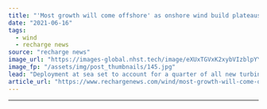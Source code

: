 ```yaml
---
title: "'Most growth will come offshore' as onshore wind build plateaus from 2022 -  BloombergNEF"
date: "2021-06-16"
tags: 
  - wind
  - recharge news
source: "recharge news"
image_url: "https://images-global.nhst.tech/image/eXUxTGVxK2xybVIzblpYYTMwOWRSL05oYWFZdWpKZnZnQzMvWDhyeHM2bz0=/nhst/binary/06be94358e0d8f363e75ed3d3edbc3ff"
image_fp: "/assets/img/post_thumbnails/145.jpg"
lead: "Deployment at sea set to account for a quarter of all new turbine capacity by end of decade as onshore construction rate levels out, says analyst group"
article_url: "https://www.rechargenews.com/wind/most-growth-will-come-offshore-as-onshore-wind-build-plateaus-from-2022-bloombergnef/2-1-1025920"
---
```


---
